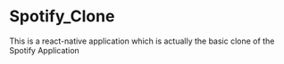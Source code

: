 # Spotify_Clone
This is a react-native application which is actually the basic clone of the Spotify Application
